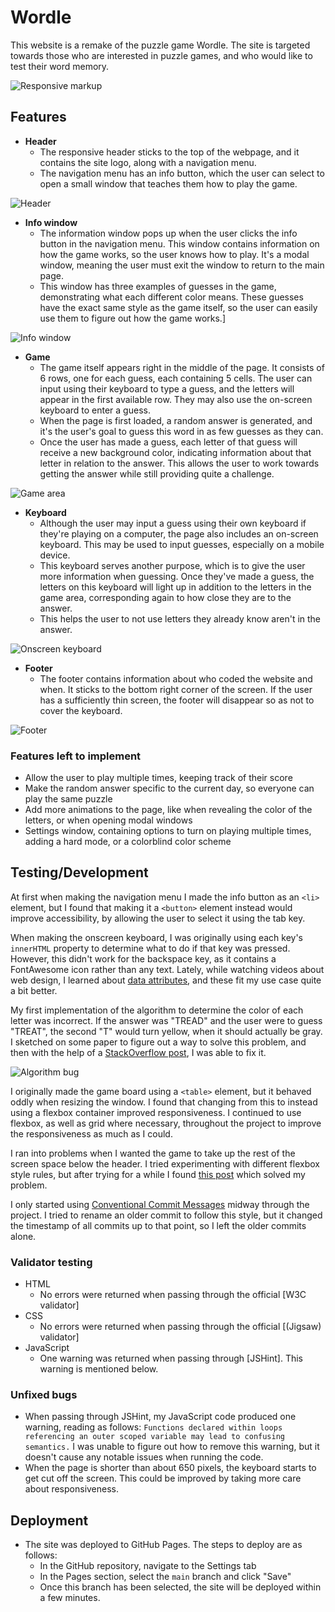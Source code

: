# Wordle

This website is a remake of the puzzle game Wordle.
The site is targeted towards those who are interested in puzzle games, and who would like to test their word memory.

![Responsive markup](media/mockup.png)

## Features

- __Header__
    - The responsive header sticks to the top of the webpage, and it contains the site logo, along with a navigation menu.
    - The navigation menu has an info button, which the user can select to open a small window that teaches them how to play the game. 

![Header](media/header.png)

- __Info window__
    - The information window pops up when the user clicks the info button in the navigation menu. This window contains information on how the game works, so the user knows how to play. It's a modal window, meaning the user must exit the window to return to the main page.
    - This window has three examples of guesses in the game, demonstrating what each different color means. These guesses have the exact same style as the game itself, so the user can easily use them to figure out how the game works.]

![Info window](media/info.png)

- __Game__
    - The game itself appears right in the middle of the page. It consists of 6 rows, one for each guess, each containing 5 cells. The user can input using their keyboard to type a guess, and the letters will appear in the first available row. They may also use the on-screen keyboard to enter a guess.
    - When the page is first loaded, a random answer is generated, and it's the user's goal to guess this word in as few guesses as they can.
    - Once the user has made a guess, each letter of that guess will receive a new background color, indicating information about that letter in relation to the answer. This allows the user to work towards getting the answer while still providing quite a challenge.

![Game area](media/game.png)

- __Keyboard__
    - Although the user may input a guess using their own keyboard if they're playing on a computer, the page also includes an on-screen keyboard. This may be used to input guesses, especially on a mobile device.
    - This keyboard serves another purpose, which is to give the user more information when guessing. Once they've made a guess, the letters on this keyboard will light up in addition to the letters in the game area, corresponding again to how close they are to the answer.
    - This helps the user to not use letters they already know aren't in the answer.

![Onscreen keyboard](media/keyboard.png)

- __Footer__
    - The footer contains information about who coded the website and when. It sticks to the bottom right corner of the screen. If the user has a sufficiently thin screen, the footer will disappear so as not to cover the keyboard.

![Footer](media/footer.png)

### Features left to implement

- Allow the user to play multiple times, keeping track of their score
- Make the random answer specific to the current day, so everyone can play the same puzzle
- Add more animations to the page, like when revealing the color of the letters, or when opening modal windows
- Settings window, containing options to turn on playing multiple times, adding a hard mode, or a colorblind color scheme

## Testing/Development

At first when making the navigation menu I made the info button as an `<li>` element, but I found that making it a `<button>` element instead would improve accessibility, by allowing the user to select it using the tab key.

When making the onscreen keyboard, I was originally using each key's `innerHTML` property to determine what to do if that key was pressed. However, this didn't work for the backspace key, as it contains a FontAwesome icon rather than any text. Lately, while watching videos about web design, I learned about [data attributes](https://developer.mozilla.org/en-US/docs/Learn/HTML/Howto/Use_data_attributes), and these fit my use case quite a bit better.

My first implementation of the algorithm to determine the color of each letter was incorrect. If the answer was "TREAD" and the user were to guess "TREAT", the second "T" would turn yellow, when it should actually be gray. I sketched on some paper to figure out a way to solve this problem, and then with the help of a [StackOverflow post](https://stackoverflow.com/a/20817684/12317855), I was able to fix it.

![Algorithm bug](media/letter_color_bug.png)

I originally made the game board using a `<table>` element, but it behaved oddly when resizing the window. I found that changing from this to instead using a flexbox container improved responsiveness. I continued to use flexbox, as well as grid where necessary, throughout the project to improve the responsiveness as much as I could.

I ran into problems when I wanted the game to take up the rest of the screen space below the header. I tried experimenting with different flexbox style rules, but after trying for a while I found [this post](https://stackoverflow.com/a/24979148/12317855) which solved my problem.

I only started using [Conventional Commit Messages](https://gist.github.com/qoomon/5dfcdf8eec66a051ecd85625518cfd13) midway through the project. I tried to rename an older commit to follow this style, but it changed the timestamp of all commits up to that point, so I left the older commits alone.

### Validator testing

- HTML
    - No errors were returned when passing through the official [W3C validator]
- CSS
    - No errors were returned when passing through the official [(Jigsaw) validator]
- JavaScript
    - One warning was returned when passing through [JSHint]. This warning is mentioned below.

### Unfixed bugs

- When passing through JSHint, my JavaScript code produced one warning, reading as follows: `Functions declared within loops referencing an outer scoped variable may lead to confusing semantics.` I was unable to figure out how to remove this warning, but it doesn't cause any notable issues when running the code.
- When the page is shorter than about 650 pixels, the keyboard starts to get cut off the screen. This could be improved by taking more care about responsiveness.

## Deployment

- The site was deployed to GitHub Pages. The steps to deploy are as follows:
    - In the GitHub repository, navigate to the Settings tab
    - In the Pages section, select the `main` branch and click "Save"
    - Once this branch has been selected, the site will be deployed within a few minutes.


